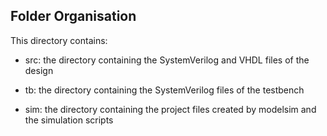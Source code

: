 ## Folder Organisation

This directory contains:

- src: the directory containing the SystemVerilog and VHDL files of the design

- tb: the directory containing the SystemVerilog files of the testbench

- sim: the directory containing the project files created by modelsim and the simulation scripts
